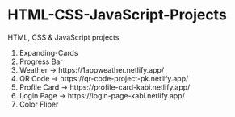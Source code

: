 # HTML-CSS-JavaScript-Projects
HTML, CSS &amp; JavaScript projects

<ol>
  <li>Expanding-Cards</li>
  <li>Progress Bar</li>
  <li>Weather -> https://1appweather.netlify.app/</li>
  <li>QR Code -> https://qr-code-project-pk.netlify.app/</li>
  <li>Profile Card -> https://profile-card-kabi.netlify.app/</li>
  <li>Login Page -> https://login-page-kabi.netlify.app/</li>
  <li>Color Fliper</li>
</ol>
